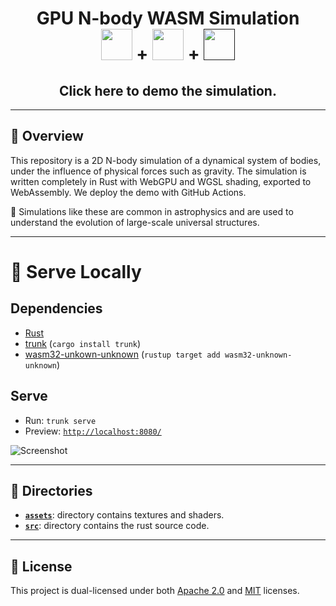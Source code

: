 <div align="center">

<h1>GPU N-body WASM Simulation
</br>
<a href="https://www.rust-lang.org/"><img src="https://simpleicons.org/icons/rust.svg" width="50px" height="50px"/></a>
+
<a href="https://www.rust-lang.org/what/wasm"><img src="https://simpleicons.org/icons/webassembly.svg" width="50px" height="50px"/></a>
+
<a href=""><img src="https://wgpu.rs/logo.min.svg" width="50px" height="50px"/></a>
</h1>

<h2>Click here to demo the simulation.</h2>

</div>

---

## 📖 Overview
This repository is a 2D N-body simulation of a dynamical system of bodies, under the influence of physical forces such as gravity. The simulation is written completely in Rust with WebGPU and WGSL shading, exported to WebAssembly. We deploy the demo with GitHub Actions.

🔸 Simulations like these are common in astrophysics and are used to understand the evolution of large-scale universal structures.

---

# 🚀 Serve Locally
## Dependencies
- [Rust](https://www.rust-lang.org/)
- [trunk](https://trunkrs.dev/) (`cargo install trunk`)
- [wasm32-unkown-unknown](https://yew.rs/docs/getting-started/introduction#install-webassembly-target) (`rustup target add wasm32-unknown-unknown`)
## Serve
- Run: `trunk serve`
- Preview: [`http://localhost:8080/`](http://localhost:8080/)

![Screenshot](https://user-images.githubusercontent.com/48108917/183275653-a2ee4f9c-a982-482e-8405-bd124d4bbcf5.png)

---

## 📁 Directories

- [__`assets`__](./assets/): directory contains textures and shaders.
- [__`src`__](./src/): directory contains the rust source code.

---

## 🔏 License
This project is dual-licensed under both [Apache 2.0](LICENSE-APACHE) and [MIT](LICENSE-MIT) licenses.